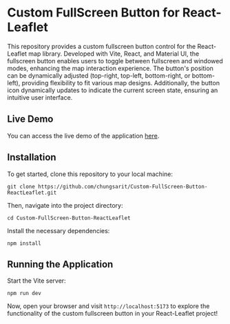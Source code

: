 # Custom FullScreen Button for React-Leaflet

This repository provides a custom fullscreen button control for the React-Leaflet map library. Developed with Vite, React, and Material UI, the fullscreen button enables users to toggle between fullscreen and windowed modes, enhancing the map interaction experience. The button's position can be dynamically adjusted (top-right, top-left, bottom-right, or bottom-left), providing flexibility to fit various map designs. Additionally, the button icon dynamically updates to indicate the current screen state, ensuring an intuitive user interface.

## Live Demo

You can access the live demo of the application [here](https://chungsarit.github.io/Custom-FullScreen-Button-ReactLeaflet/).


## Installation

To get started, clone this repository to your local machine:

```
git clone https://github.com/chungsarit/Custom-FullScreen-Button-ReactLeaflet.git
```

Then, navigate into the project directory:

```
cd Custom-FullScreen-Button-ReactLeaflet
```

Install the necessary dependencies:

```
npm install
```

## Running the Application

Start the Vite server:

```
npm run dev
```

Now, open your browser and visit `http://localhost:5173` to explore the functionality of the custom fullscreen button in your React-Leaflet project!